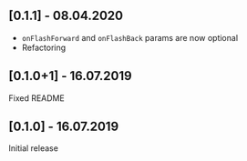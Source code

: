 ## [0.1.1] - 08.04.2020

- `onFlashForward` and `onFlashBack` params are now optional
- Refactoring

## [0.1.0+1] - 16.07.2019

Fixed README

## [0.1.0] - 16.07.2019

Initial release
